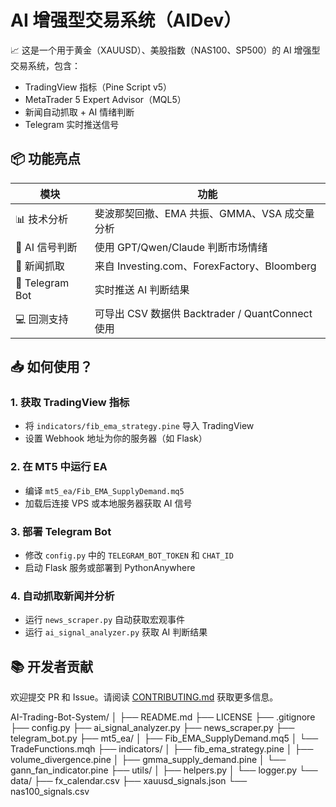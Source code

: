 
# AI 增强型交易系统（AIDev）

📈 这是一个用于黄金（XAUUSD）、美股指数（NAS100、SP500）的 AI 增强型交易系统，包含：

- TradingView 指标（Pine Script v5）
- MetaTrader 5 Expert Advisor（MQL5）
- 新闻自动抓取 + AI 情绪判断
- Telegram 实时推送信号

## 📦 功能亮点

| 模块 | 功能 |
|------|------|
| 📊 技术分析 | 斐波那契回撤、EMA 共振、GMMA、VSA 成交量分析 |
| 🧠 AI 信号判断 | 使用 GPT/Qwen/Claude 判断市场情绪 |
| 📰 新闻抓取 | 来自 Investing.com、ForexFactory、Bloomberg |
| 🤖 Telegram Bot | 实时推送 AI 判断结果 |
| 💻 回测支持 | 可导出 CSV 数据供 Backtrader / QuantConnect 使用 |

## 📥 如何使用？

### 1. 获取 TradingView 指标
- 将 `indicators/fib_ema_strategy.pine` 导入 TradingView
- 设置 Webhook 地址为你的服务器（如 Flask）

### 2. 在 MT5 中运行 EA
- 编译 `mt5_ea/Fib_EMA_SupplyDemand.mq5`
- 加载后连接 VPS 或本地服务器获取 AI 信号

### 3. 部署 Telegram Bot
- 修改 `config.py` 中的 `TELEGRAM_BOT_TOKEN` 和 `CHAT_ID`
- 启动 Flask 服务或部署到 PythonAnywhere

### 4. 自动抓取新闻并分析
- 运行 `news_scraper.py` 自动获取宏观事件
- 运行 `ai_signal_analyzer.py` 获取 AI 判断结果

## 📚 开发者贡献

欢迎提交 PR 和 Issue。请阅读 [CONTRIBUTING.md](CONTRIBUTING.md) 获取更多信息。


AI-Trading-Bot-System/
│
├── README.md
├── LICENSE
├── .gitignore
├── config.py
├── ai_signal_analyzer.py
├── news_scraper.py
├── telegram_bot.py
├── mt5_ea/
│   ├── Fib_EMA_SupplyDemand.mq5
│   └── TradeFunctions.mqh
├── indicators/
│   ├── fib_ema_strategy.pine
│   ├── volume_divergence.pine
│   ├── gmma_supply_demand.pine
│   └── gann_fan_indicator.pine
├── utils/
│   ├── helpers.py
│   └── logger.py
└── data/
    ├── fx_calendar.csv
    ├── xauusd_signals.json
    └── nas100_signals.csv
